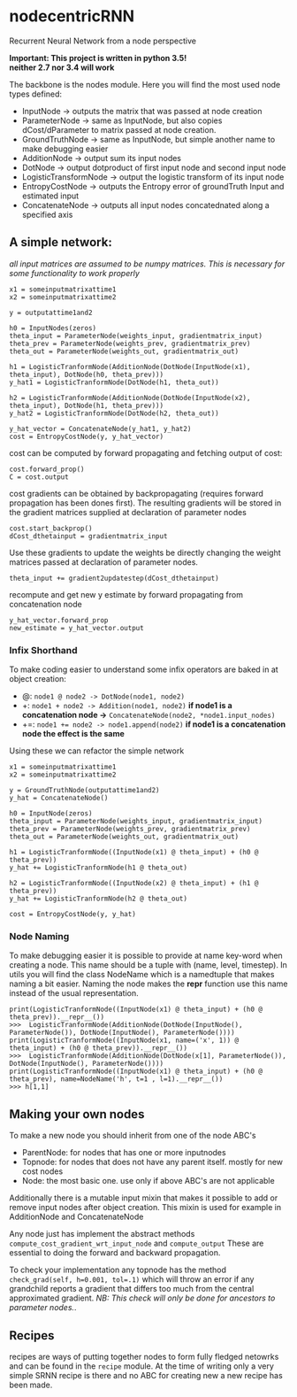 # nodecentricRNN
Recurrent Neural Network from a node perspective

__Important: This project is written in python 3.5!   
neither 2.7 nor 3.4 will work__

The backbone is the nodes module. Here you will find the most used node types defined:
* InputNode -> outputs the matrix that was passed at node creation
* ParameterNode -> same as InputNode, but also copies dCost/dParameter to matrix passed at node creation.
* GroundTruthNode -> same as InputNode, but simple another name to make debugging easier
* AdditionNode -> output sum its input nodes
* DotNode -> output dotproduct of first input node and second input node
* LogisticTransformNode -> output the logistic transform of its input node
* EntropyCostNode -> outputs the Entropy error of groundTruth Input and estimated input
* ConcatenateNode -> outputs all input nodes concatednated along a specified axis

## A simple network:
*all input matrices are assumed to be numpy matrices. This is necessary for some functionality to work properly*
```
x1 = someinputmatrixattime1
x2 = someinputmatrixattime2

y = outputattime1and2

h0 = InputNodes(zeros)
theta_input = ParameterNode(weights_input, gradientmatrix_input)
theta_prev = ParameterNode(weights_prev, gradientmatrix_prev)
theta_out = ParameterNode(weights_out, gradientmatrix_out)

h1 = LogisticTranformNode(AdditionNode(DotNode(InputNode(x1), theta_input), DotNode(h0, theta_prev)))
y_hat1 = LogisticTranformNode(DotNode(h1, theta_out))

h2 = LogisticTranformNode(AdditionNode(DotNode(InputNode(x2), theta_input), DotNode(h1, theta_prev)))
y_hat2 = LogisticTranformNode(DotNode(h2, theta_out))

y_hat_vector = ConcatenateNode(y_hat1, y_hat2)
cost = EntropyCostNode(y, y_hat_vector)
```

cost can be computed by forward propagating and fetching output of cost:
```
cost.forward_prop()
C = cost.output
```

cost gradients can be obtained by backpropagating (requires forward propagation has been dones first). The resulting gradients will be stored in the gradient matrices supplied at declaration of parameter nodes
```
cost.start_backprop()
dCost_dthetainput = gradientmatrix_input
```

Use these gradients to update the weights be directly changing the weight matrices passed at declaration of parameter nodes.


`theta_input += gradient2updatestep(dCost_dthetainput)`

recompute and get new y estimate by forward propagating from concatenation node
```
y_hat_vector.forward_prop
new_estimate = y_hat_vector.output
```

### Infix Shorthand
To make coding easier to understand some infix operators are baked in at object creation:
* @: `node1 @ node2 -> DotNode(node1, node2)`
* +: `node1 + node2 -> Addition(node1, node2)` __if node1 is a concatenation node ->__ `ConcatenateNode(node2, *node1.input_nodes)`
* +=: `node1 += node2 -> node1.append(node2)` __if node1 is a concatenation node the effect is the same__

Using these we can refactor the simple network

```
x1 = someinputmatrixattime1
x2 = someinputmatrixattime2

y = GroundTruthNode(outputattime1and2)
y_hat = ConcatenateNode()

h0 = InputNode(zeros)
theta_input = ParameterNode(weights_input, gradientmatrix_input)
theta_prev = ParameterNode(weights_prev, gradientmatrix_prev)
theta_out = ParameterNode(weights_out, gradientmatrix_out)

h1 = LogisticTranformNode((InputNode(x1) @ theta_input) + (h0 @ theta_prev))
y_hat += LogisticTranformNode(h1 @ theta_out)

h2 = LogisticTranformNode((InputNode(x2) @ theta_input) + (h1 @ theta_prev))
y_hat += LogisticTranformNode(h2 @ theta_out)

cost = EntropyCostNode(y, y_hat)
```
### Node Naming
To make debugging easier it is possible to provide at name key-word when creating a node. This name should be a tuple with (name, level, timestep). In utils you will find the class NodeName which is a namedtuple that makes naming a bit easier. Naming the node makes the __repr__ function use this name instead of the usual representation.
```
print(LogisticTranformNode((InputNode(x1) @ theta_input) + (h0 @ theta_prev)).__repr__())
>>>  LogisticTranformNode(AdditionNode(DotNode(InputNode(), ParameterNode()), DotNode(InputNode(), ParameterNode())))
print(LogisticTranformNode((InputNode(x1, name=('x', 1)) @ theta_input) + (h0 @ theta_prev)).__repr__())
>>>  LogisticTranformNode(AdditionNode(DotNode(x[1], ParameterNode()), DotNode(InputNode(), ParameterNode())))
print(LogisticTranformNode((InputNode(x1) @ theta_input) + (h0 @ theta_prev), name=NodeName('h', t=1 , l=1).__repr__())
>>> h[1,1]
```

## Making your own nodes

To make a new node you should inherit from one of the node ABC's
* ParentNode: for nodes that has one or more inputnodes
* Topnode: for nodes that does not have any parent itself. mostly for new cost nodes
* Node: the most basic one. use only if above ABC's are not applicable 

Additionally there is a mutable input mixin that makes it possible to add or remove input nodes after object creation.
This mixin is used for example in AdditionNode and ConcatenateNode

Any node just has implement the abstract methods `compute_cost_gradient_wrt_input_node` and  `compute_output`
These are essential to doing the forward and backward propagation.

To check your implementation any topnode has the method `check_grad(self, h=0.001, tol=.1)` which will throw an error if any grandchild reports a gradient that differs too much from the central approximated gradient. *NB: This check will _only_ be done for ancestors to parameter nodes.*. 

## Recipes

recipes are ways of putting together nodes to form fully fledged netowrks and can be found in the `recipe` module. At the time of writing only a very simple SRNN recipe is there and no ABC for creating new a new recipe has been made.






